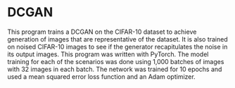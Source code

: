 # DCGAN

This program trains a DCGAN on the CIFAR-10 dataset to achieve generation of images that are representative of the dataset. It is also trained on noised CIFAR-10 images to see if the generator recapitulates the noise in its output images. This program was written with PyTorch. The model training for each of the scenarios was done using 1,000 batches of images with 32 images in each batch. The network was trained for 10 epochs and used a mean squared error loss function and an Adam optimizer.
